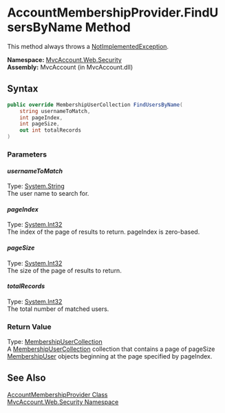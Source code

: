 AccountMembershipProvider.FindUsersByName Method
================================================
This method always throws a [NotImplementedException][1].

**Namespace:** [MvcAccount.Web.Security][2]  
**Assembly:** MvcAccount (in MvcAccount.dll)

Syntax
------

```csharp
public override MembershipUserCollection FindUsersByName(
	string usernameToMatch,
	int pageIndex,
	int pageSize,
	out int totalRecords
)
```

### Parameters

#### *usernameToMatch*
Type: [System.String][3]  
The user name to search for.

#### *pageIndex*
Type: [System.Int32][4]  
The index of the page of results to return. pageIndex is zero-based.

#### *pageSize*
Type: [System.Int32][4]  
The size of the page of results to return.

#### *totalRecords*
Type: [System.Int32][4]  
The total number of matched users.

### Return Value
Type: [MembershipUserCollection][5]  
 A [MembershipUserCollection][5] collection that contains a page of pageSize [MembershipUser][6] objects beginning at the page specified by pageIndex. 

See Also
--------
[AccountMembershipProvider Class][7]  
[MvcAccount.Web.Security Namespace][2]  

[1]: http://msdn.microsoft.com/en-us/library/6byb74h9
[2]: ../README.md
[3]: http://msdn.microsoft.com/en-us/library/s1wwdcbf
[4]: http://msdn.microsoft.com/en-us/library/td2s409d
[5]: http://msdn.microsoft.com/en-us/library/3xe386wc
[6]: http://msdn.microsoft.com/en-us/library/d1b506ez
[7]: README.md